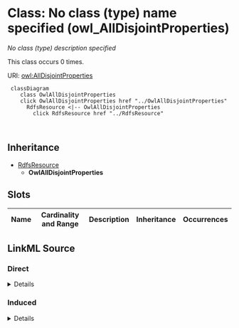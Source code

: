 

# Class: No class (type) name specified (owl_AllDisjointProperties)


_No class (type) description specified_






This class occurs 0 times.


URI: [owl:AllDisjointProperties](http://www.w3.org/2002/07/owl#AllDisjointProperties)






```mermaid
 classDiagram
    class OwlAllDisjointProperties
    click OwlAllDisjointProperties href "../OwlAllDisjointProperties"
      RdfsResource <|-- OwlAllDisjointProperties
        click RdfsResource href "../RdfsResource"
      
      
```





## Inheritance
* [RdfsResource](../classes/RdfsResource.md)
    * **OwlAllDisjointProperties**



## Slots

| Name | Cardinality and Range | Description | Inheritance | Occurrences |
| ---  | --- | --- | --- | --- |














## LinkML Source

<!-- TODO: investigate https://stackoverflow.com/questions/37606292/how-to-create-tabbed-code-blocks-in-mkdocs-or-sphinx -->

### Direct

<details>

```yaml
name: owl_AllDisjointProperties
conforms_to: No schema conformance document specified
annotations:
  count:
    tag: count
    value: 0
description: No class (type) description specified
title: No class (type) name specified
from_schema: hydrology-kg
rank: 1000
is_a: rdfs_Resource
class_uri: owl:AllDisjointProperties

```
</details>

### Induced

<details>

```yaml
name: owl_AllDisjointProperties
conforms_to: No schema conformance document specified
annotations:
  count:
    tag: count
    value: 0
description: No class (type) description specified
title: No class (type) name specified
from_schema: hydrology-kg
rank: 1000
is_a: rdfs_Resource
class_uri: owl:AllDisjointProperties

```
</details>